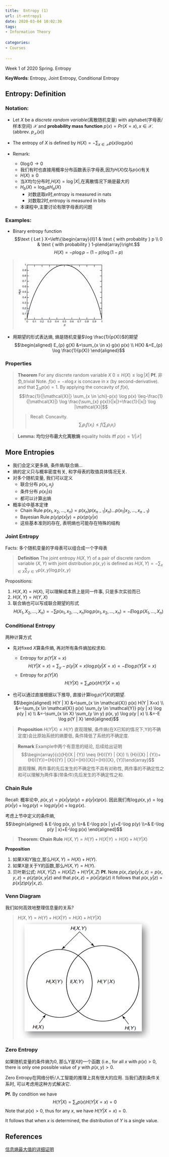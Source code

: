 ```yaml
---
title:  Entropy (1)
url: it-entropy1
date: 2020-03-04 10:02:39
tags: 
- Information Theory

categories: 
- Courses

---
```


Week 1 of 2020 Spring. Entropy

**KeyWords**: Entropy, Joint Entropy, Conditional Entropy

<!-- more -->



## Entropy: Definition

### Notation:

- Let $X$ be a _discrete random variable_(离散随机变量) with alphabet(字母表/样本空间) $\mathcal{X}$ and **probability mass function** $p(x)=Pr(X=x), x\in \mathcal{X}$. (abbrev. $p_{\mathcal{X}}(x)$)

- The entropy of $X$ is defined by $H(X)=-\sum_{x \in \mathcal{X}} p(x) \log p(x)$

- Remark:
    - $0 \log{0} \rightarrow 0$
    - 我们有时也直接用概率分布函数表示字母表,因为$H(X)$仅与$p(x)$有关
    - $H(X) \geq 0$
    - 当$X$均匀分布时,$H(X)=\log{|X|}$,在离散情况下熵是最大的
    - $H_{b}(X)=\log _{b}{a} H_{a}(X)$
        - 对数底取$e$时,entropy is measured in nats
        - 对数取$2$时,entropy is measured in bits
    - 本课程中,主要讨论有限字母表的问题

### Examples:

- Binary entropy function 
$$\text { Let } X=\left\{\begin{array}{ll}1 & \text { with probablity } p \\ 0 & \text { with probability } 1-p\end{array}\right.$$
$$H(X)=-p \log p-(1-p) \log (1-p)$$
> ![](./img/0304-1.png)


- 用期望的形式表达熵, 熵是随机变量$\log \frac{1}{p(X)}$的期望
$$\begin{aligned} E_{p} g(X) &=\sum_{x \in x} g(x) p(x) \\ H(X) &=E_{p} \log \frac{1}{p(X)} \end{aligned}$$

### Properties

> **Theorem** For any discrete random variable $X$ $0 \leq H(X) \leq \log |X|$
> **Pf.** 非负,trivial
> Note. $f(x)=-x \log x$ is concave in $x$ (by second-derivative). and that $\sum_{X} p(x)=1$.
> By applying the concavity of $f(x)$, 
$$\frac{1}{|\mathcal{X}|} \sum_{x \in \chi}-p(x) \log p(x) \leq-\frac{1}{|\mathcal{X}|} \log \frac{\sum_{x} p(x)}{|x|}=\frac{1}{|x|} \log |\mathcal{X}|$$
>> Recall: Concavity.
>> $$\sum_{i} p_{i} f\left(x_{i}\right) \leq f\left(\sum_{i} p_{i} x_{i}\right)$$

> **Lemma: 均匀分布最大化离散熵** equality holds iff $p(x)=1 /|\mathcal{X}|$

## More Entropies

- 我们会定义更多熵, 条件熵/联合熵...
- 熵的定义只与概率密度有关, 和字母表的取值具体情况无关. 
- 对多个随机变量, 我们可以定义
    - 联合分布 $p\left(x_{i}, x_{j}\right)$
    - 条件分布 $p\left(x_{i} | \dot s\right)$
    - 都可以计算出熵
- 概率论中基本定律
    - Chain Rule $p\left(x_{1}, x_{2}, \ldots, x_{n}\right)=p\left(x_{n}\right) p\left(x_{n-1} | x_{n}\right) \ldots p\left(x_{1} | x_{2}, \ldots, x_{n-1}\right)$
    - Bayesian Rule $p(y) p(x | y)=p(x) p(y | x)$
    - 这些基本准则的存在, 表明熵也可能存在特殊的结构

### Joint Entropy

Facts: 多个随机变量的字母表可以组合成一个字母表

> **Definition** The joint entropy $H(X,Y)$ of a pair of discrete random variable $(X,Y)$ with joint distribution $p(x,y)$ is defined as $H(X, Y)=-\sum_{x \in X} \sum_{y \in Y} p(x, y) \log p(x, y)$

Propositions:
1. $H(X,X)=H(X)$, 可以理解成本质上是同一件事, 只是多次实验而已
2. $H(X,Y)=H(Y,X)$
3. 联合熵也可以写成联合期望的形式
   $$H\left(X_{1}, X_{2}, \ldots, X_{n}\right)=-\sum p\left(x_{1}, x_{2}, \ldots, x_{n}\right) \log p\left(x_{1}, x_{2}, \ldots, x_{n}\right)=-E \log p\left(X_{1}, \ldots, X_{n}\right)$$

### Conditional Entropy

两种计算方式


- 先对fixed $X$算条件熵, 再对所有条件熵加权求和.
    - Entropy for $p(Y|X=x)$
      $$H(Y | X=x)=\sum_{y}-p(y | X=x) \log p(y | X=x)=- E \log p(Y | X=x)$$
    - Entropy for $p(Y|X)$
    $$H(Y|X) = \sum_{x} p(x) H(Y|X=x)$$

- 也可以通过直接根据以下推导, 直接计算$\log p(Y | X)$的期望. 
  $$\begin{aligned} H(Y | X) &=\sum_{x \in \mathcal{X}} p(x) H(Y | X=x) \\ &=-\sum_{x \in \mathcal{X}} p(x) \sum_{y \in \mathcal{Y}} p(y | x) \log p(y | x) \\ &=-\sum_{x \in X} \sum_{y \in y} p(x, y) \log p(y | x) \\ &=-E \log p(Y | X) \end{aligned}$$

> **Proposition** $H(Y | X) \leq H(Y)$
> 直观理解, 条件熵(在X已知的情况下,Y的不确定度)会比原始系统的熵要低, 条件降低了系统的不确定度.

> **Remark** Example中两个有意思的结论, 后续给出证明
> $$\begin{array}{c}{H}(X | {Y}) \neq {H}({Y} | {X}) \\ {H}({X} | {Y})+{H}({Y})={H}({Y} | {X})+{H}({X})={H}({X}, {Y})\end{array}$$
> 直观理解, 两件事的先后发生的不确定性不具有对称性, 两件事的不确定性之和可以理解为两件事(带条件)先后发生的不确定性之和.

### Chain Rule

Recall: 概率论中, $p(x, y)=p(x | y) p(y)=p(y | x) p(x)$. 因此我们有$\log p(x, y)=\log p(x | y)+\log p(y)=\log p(y | x)+\log p(x)$.

考虑上节中定义的条件熵, 
$$\begin{aligned} & E-\log p(x, y) \\=& E-\log p(x | y)+E-\log p(y) \\=& E-\log p(y | x)+E-\log p(x) \end{aligned}$$

> **Theorem: Chain Rule** $H(X, Y)=H(Y)+H(X | Y)=H(X)+H(Y | X)$

**Proposition**
1. 如果X和Y独立,那么$H(X,Y)=H(X)+H(Y)$.
2. 如果X是关于Y的函数,那么$H(X,Y)=H(Y)$.
3. 贝叶斯公式: $H(X, Y | Z)=H(X | Z)+H(Y | X, Z)$
  **Pf.** Note $p(x,z)p(y|x,z)=p(x,y,z) = p(z)p(x,y|z)$
   and that $p(x,z)=p(x|z)p(z)$
   it follows that $p(x, y | z)=p(x | z) p(y | x, z)$.



### Venn Diagram

我们如何高效地整理信息量的关系?

> $H(X, Y)=H(Y)+H(X | Y)=H(X)+H(Y | X)$
> ![](./img/0304-2.png)


### Zero Entropy

如果随机变量的条件熵为0, 那么Y是X的一个函数 (i.e., for all $x$ with $p(x)>0$, there is only one possible value of $y$ with $p(x,y)>0$.

Zero Entropy在网络分析/人工智能的推理上具有很大的应用. 当我们遇到条件关系时, 可以考虑用这种方式解决它.

**Pf.** By condition we have 
$$H(Y|X) = \sum_{x} p(x) H(Y|X=x) = 0$$
Note that $p(x)>0$, thus for any $x$, we have $H(Y|X=x)=0$.

It follows that when $x$ is determined, the distribution of $Y$ is a single value.


## References
[信息熵最大值的详细证明](https://blog.csdn.net/feixi7358/article/details/83861858)
